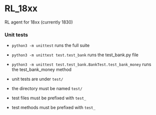 # RL_18xx
RL agent for 18xx (currently 1830)

### Unit tests
* `python3 -m unittest` runs the full suite
* `python3 -m unittest test.test_bank` runs the test_bank.py file
* `python3 -m unittest test.test_bank.BankTest.test_bank_money` runs the test_bank_money method

* unit tests are under `test/`
* the directory must be named `test/`
* test files must be prefixed with `test_`
* test methods must be prefixed with `test_`